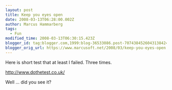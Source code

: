 ```yaml
---
layout: post
title: Keep you eyes open
date: 2008-03-13T06:28:00.002Z
author: Marcus Hammarberg
tags:
  - Fun
modified_time: 2008-03-13T06:30:15.423Z
blogger_id: tag:blogger.com,1999:blog-36533086.post-7074384526043138424
blogger_orig_url: https://www.marcusoft.net/2008/03/keep-you-eyes-open.html
---
```


Here is
short test that at least I failed. Three times.

<http://www.dothetest.co.uk/>

Well ... did you see it?
